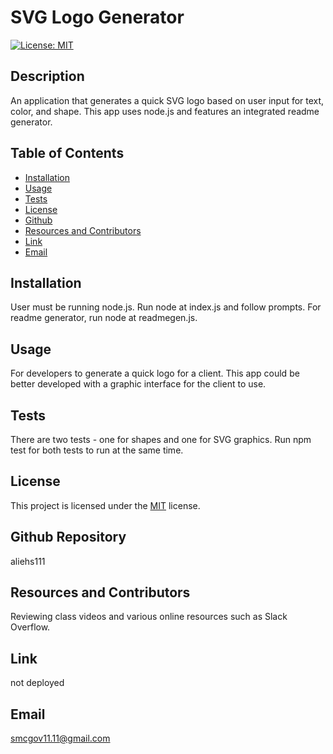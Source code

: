# SVG Logo Generator
  [![License: MIT](https://img.shields.io/badge/License-MIT-yellow.svg)](https://opensource.org/licenses/MIT)
  ## Description
  An application that generates a quick SVG logo based on user input for text, color, and shape.  This app uses node.js and features an integrated readme generator.
  ## Table of Contents
  * [Installation](#installation)
  * [Usage](#usage)
  * [Tests](#tests)
  * [License](#license)
  * [Github](#github)
  * [Resources and Contributors](#resources-and-contributors)
  * [Link](#link)
  * [Email](#email)
  
 ## Installation
 User must be running node.js.  Run node at index.js and follow prompts.  For readme generator, run node at readmegen.js.
 ## Usage
 For developers to generate a quick logo for a client.  This app could be better developed with a graphic interface for the client to use.
 ## Tests
 There are two tests - one for shapes and one for SVG graphics.  Run npm test for both tests to run at the same time.
 ## License
 This project is licensed under the [MIT](https://opensource.org/licenses/MIT) license.
 ## Github Repository
 aliehs111
 ## Resources and Contributors
 Reviewing class videos and various online resources such as Slack Overflow.
 ## Link
 not deployed
 ## Email
 smcgov11.11@gmail.com
    
  